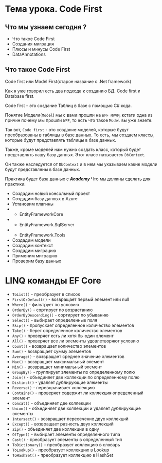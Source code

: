 # Тема урока. Code First 

## Что мы узнаем сегодня ?
* Что такое Code First
* Создания миграция
* Плюсы и минусы Code First
* DataAnnotations


## Что такое Code First

Code first или Model First(старое название с .Net framework)


Как я уже говорил есть два подхода к созданию БД. Code first и Database first.

Code first - это создание Таблиц в базе с помощью C# кода.

Понятие Модели(`Model`) мы с вами прошли на `WPF MVVM`, кстати одна из причин почему мы прошли `WPF`, 
то есть что такое `Model` вы уже знаете.

Так вот, `Code first` - это создание моделей, которые будут преобразованы в таблицы в базе данных.
То есть, мы создаем классы, которые будут представлять таблицы в базе данных.

Также, кроме моделей нам нужно создать класс, который будет представлять нашу базу данных.
Этот класс называется `DbContext`.

Он также наследуется от `DbContext` и в нем мы указываем какие модели будут представлены в базе данных.

Практика будет база данных с ***Academy*** 
Что мы должны сделать для практики.
* Создадим новый консольный проект
* Создадим базу данных в Azure
* Установим плагины
* * EntityFrameworkCore
* * EntityFramework.SqlServer
* * EntityFramework.Tools
* Создадим модели
* Создадим контекст
* Создадим миграцию
* Применим миграцию
* Проверим базу данных


# LINQ команды EF Core
* `ToList()` - преобразует в список
* `FirstOrDefault()` - возвращает первый элемент или null
* `Where()` - фильтрует по условию
* `OrderBy()` - сортирует по возрастанию
* `OrderByDescending()` - сортирует по убыванию
* `Select()` - выбирает определенные поля
* `Skip()` - пропускает определенное количество элементов
* `Take()` - берет определенное количество элементов
* `Any()` - проверяет есть ли хотя бы один элемент
* `All()` - проверяет все ли элементы удовлетворяют условию
* `Count()` - возвращает количество элементов
* `Sum()` - возвращает сумму элементов
* `Average()` - возвращает среднее значение элементов
* `Max()` - возвращает максимальный элемент
* `Min()` - возвращает минимальный элемент
* `GroupBy()` - группирует элементы по определенному полю
* `Join()` - объединяет две коллекции по определенному полю
* `Distinct()` - удаляет дублирующие элементы
* `Reverse()` - переворачивает коллекцию
* `Contains()` - проверяет содержит ли коллекция определенный элемент
* `Concat()` - объединяет две коллекции
* `Union()` - объединяет две коллекции и удаляет дублирующие элементы
* `Intersect()` - возвращает пересечение двух коллекций
* `Except()` - возвращает разность двух коллекций
* `Zip()` - объединяет две коллекции в одну
* `OfType()` - выбирает элементы определенного типа
* `Cast()` - преобразует элементы в определенный тип
* `ToDictionary()` - преобразует коллекцию в словарь
* `ToLookup()` - преобразует коллекцию в Lookup
* `ToHashSet()` - преобразует коллекцию в HashSet



